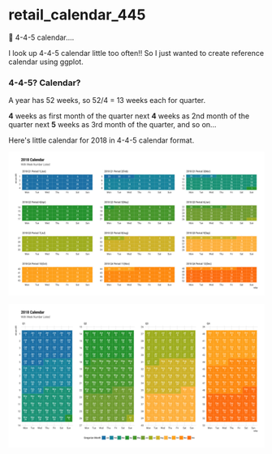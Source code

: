 # retail_calendar_445

📅 4-4-5 calendar....

I look up 4-4-5 calendar little too often!!
So I just wanted to create reference calendar using ggplot. 

### 4-4-5? Calendar? 

A year has 52 weeks, so 52/4 = 13 weeks each for quarter. 

**4** weeks as first month of the quarter
next **4** weeks as 2nd month of the quarter
next **5** weeks as 3rd month of the quarter, and so on...


Here's little calendar for 2018 in 4-4-5 calendar format.

![](Images/2018_445_Cakebdar.png?raw=true)

![](Images/2018_445_Cakebdar2.png?raw=true)



